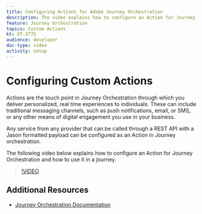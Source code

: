 ```yaml
---
title: Configuring Actions for Adobe Journey Orchestration
description: The video explains how to configure an Action for Journey Orchestration and how to use it in a journey.
feature: Journey Orchestration
topics: Custom Actions
kt: KT-2775
audience: developer
doc-type: video
activity: setup
---
```


# Configuring Custom Actions

Actions are the touch point in Journey Orchestration through which you deliver personalized, real time experiences to individuals. These can include traditional messaging channels, such as push notifications, email, or SMS, or any other means of digital engagement you use in your business.

Any service from any provider that can be called through a REST API with a Jason formatted payload can be configured as an Action in Journey orchestration.

The following video below explains how to configure an Action for Journey Orchestration and how to use it in a journey.

>[!VIDEO](https://video.tv.adobe.com/v/29638?quality=12)

## Additional Resources

* [Journey Orchestration Documentation](https://docs.adobe.com/content/help/en/journeys/using/journey-orchestration-home.html)
